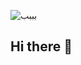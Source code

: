 ![بببب](https://github.com/user-attachments/assets/8def84d7-1c45-470f-af8b-0706925625d4)
## Hi there 👋

<!--
**talalmilln/talalmilln** is a ✨ _special_ ✨ repository because its `README.md` (this file) appears on your GitHub profile.

Here are some ideas to get you started:

- 🔭 I’m currently working on ...
- 🌱 I’m currently learning ...
- 👯 I’m looking to collaborate on ...
- 🤔 I’m looking for help with ...
- 💬 Ask me about ...
- 📫 How to reach me: ...
- 😄 Pronouns: ...
- ⚡ Fun fact: ...
-->
